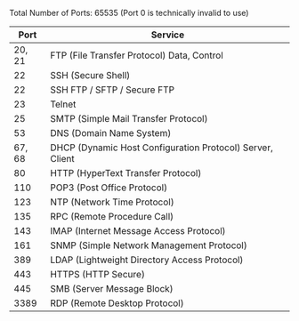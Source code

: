 Total Number of Ports: 65535 (Port 0 is technically invalid to use)

Port | Service
--- | ---
20, 21 | FTP (File Transfer Protocol) Data, Control
22 | SSH (Secure Shell)
22 | SSH FTP / SFTP / Secure FTP
23 | Telnet
25 | SMTP (Simple Mail Transfer Protocol)
53 | DNS (Domain Name System)
67, 68 | DHCP (Dynamic Host Configuration Protocol) Server, Client
80 | HTTP (HyperText Transfer Protocol)
110 | POP3 (Post Office Protocol)
123 | NTP (Network Time Protocol)
135 | RPC (Remote Procedure Call)
143 | IMAP (Internet Message Access Protocol)
161 | SNMP (Simple Network Management Protocol)
389 | LDAP (Lightweight Directory Access Protocol)
443 | HTTPS (HTTP Secure)
445 | SMB (Server Message Block)
3389 | RDP (Remote Desktop Protocol)
